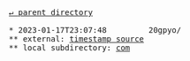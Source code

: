 <pre>
  <a href="../">&#x21b5; parent directory</a>
  
  * 2023-01-17T23:07:48&#x0009;&#x0009;20gpyo/
  ** external: <a href="../../../../../../../../../../../../../../w3c/rdf-turtle/commit/1a6fe53" target="_blank">timestamp source</a>
  ** local subdirectory: <a href="com">com</a>
</pre>
